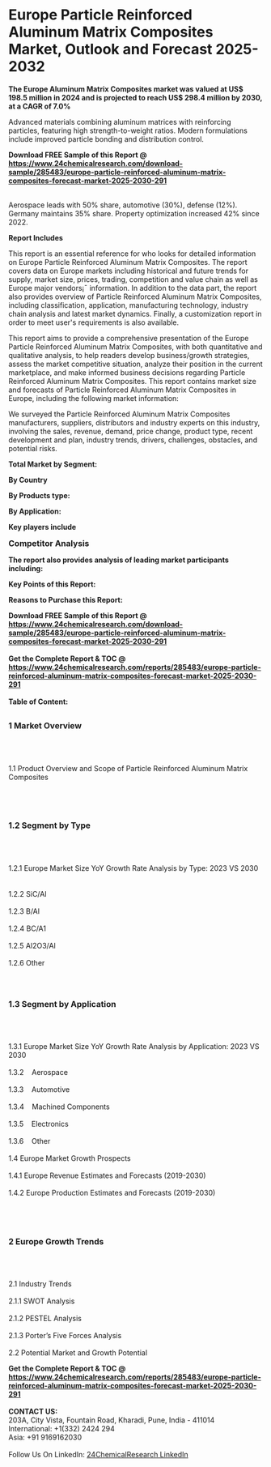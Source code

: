 <h1>Europe Particle Reinforced Aluminum Matrix Composites Market, Outlook and Forecast 2025-2032</h1><p><strong>The Europe Aluminum Matrix Composites market was valued at US$ 198.5 million in 2024 and is projected to reach US$ 298.4 million by 2030, at a CAGR of 7.0%</strong></p><p>
</p><p>Advanced materials combining aluminum matrices with reinforcing particles, featuring high strength-to-weight ratios. Modern formulations include improved particle bonding and distribution control.</p><div><b>Download FREE Sample of this Report @ 
            <a href="https://www.24chemicalresearch.com/download-sample/285483/europe-particle-reinforced-aluminum-matrix-composites-forecast-market-2025-2030-291">
            https://www.24chemicalresearch.com/download-sample/285483/europe-particle-reinforced-aluminum-matrix-composites-forecast-market-2025-2030-291</a></b></div><br><p>
Aerospace leads with 50% share, automotive (30%), defense (12%). Germany maintains 35% share. Property optimization increased 42% since 2022.</p><p>
</p><p><strong>Report Includes</strong></p><p>
</p><p>This report is an essential reference for who looks for detailed information on Europe Particle Reinforced Aluminum Matrix Composites. The report covers data on Europe markets including historical and future trends for supply, market size, prices, trading, competition and value chain as well as Europe major vendors¡¯ information. In addition to the data part, the report also provides overview of Particle Reinforced Aluminum Matrix Composites, including classification, application, manufacturing technology, industry chain analysis and latest market dynamics. Finally, a customization report in order to meet user's requirements is also available.</p><p>
</p><p>This report aims to provide a comprehensive presentation of the Europe Particle Reinforced Aluminum Matrix Composites, with both quantitative and qualitative analysis, to help readers develop business/growth strategies, assess the market competitive situation, analyze their position in the current marketplace, and make informed business decisions regarding Particle Reinforced Aluminum Matrix Composites. This report contains market size and forecasts of Particle Reinforced Aluminum Matrix Composites in Europe, including the following market information:</p><p>
We surveyed the Particle Reinforced Aluminum Matrix Composites manufacturers, suppliers, distributors and industry experts on this industry, involving the sales, revenue, demand, price change, product type, recent development and plan, industry trends, drivers, challenges, obstacles, and potential risks.</p><p>
</p><p><strong>Total Market by Segment:</strong></p><p>
<strong>By Country</strong></p><p>
</p><p>
<strong>By Products type:</strong></p><p>
</p><p>
<strong>By Application:</strong></p><p>
</p><p>
<strong>Key players include</strong></p><p>
</p><p>
</p><p><strong style="font-size:16px">Competitor Analysis</strong></p><p>
</p><p><strong>The report also provides analysis of leading market participants including:</strong></p><p>
</p><p>
</p><p><strong>Key Points of this Report:</strong></p><p>
</p><p>
</p><p><strong>Reasons to Purchase this Report:</strong></p><p>
</p><div><b>Download FREE Sample of this Report @ 
            <a href="https://www.24chemicalresearch.com/download-sample/285483/europe-particle-reinforced-aluminum-matrix-composites-forecast-market-2025-2030-291">
            https://www.24chemicalresearch.com/download-sample/285483/europe-particle-reinforced-aluminum-matrix-composites-forecast-market-2025-2030-291</a></b></div><br><div><b>Get the Complete Report & TOC @ 
            <a href="https://www.24chemicalresearch.com/reports/285483/europe-particle-reinforced-aluminum-matrix-composites-forecast-market-2025-2030-291">
            https://www.24chemicalresearch.com/reports/285483/europe-particle-reinforced-aluminum-matrix-composites-forecast-market-2025-2030-291</a></b></div><br>
            <b>Table of Content:</b><p><h2><span style="font-size:16px"><strong>1 Market Overview&nbsp;&nbsp; &nbsp;</strong></span></h2><br />
<br />
<p>1.1 Product Overview and Scope of Particle Reinforced Aluminum Matrix Composites&nbsp;</p><br />
<br />
<h2><strong><span style="font-size:16px">1.2 Segment by Type&nbsp;&nbsp; &nbsp;</span></strong></h2><br />
<br />
<p>1.2.1 Europe Market Size YoY Growth Rate Analysis by Type: 2023 VS 2030&nbsp;&nbsp; &nbsp;<br /><br />
1.2.2 SiC/Al&nbsp;&nbsp; &nbsp;<br /><br />
1.2.3 B/Al<br /><br />
1.2.4 BC/A1<br /><br />
1.2.5 Al2O3/Al<br /><br />
1.2.6 Other<br /><br />
<br />
<h2><span style="font-size:16px"><strong>1.3 Segment by Application&nbsp;&nbsp;</strong></span></h2><br />
<br />
<p>1.3.1 Europe Market Size YoY Growth Rate Analysis by Application: 2023 VS 2030&nbsp;&nbsp; &nbsp;<br /><br />
1.3.2&nbsp;&nbsp; &nbsp;Aerospace<br /><br />
1.3.3&nbsp;&nbsp; &nbsp;Automotive<br /><br />
1.3.4&nbsp;&nbsp; &nbsp;Machined Components<br /><br />
1.3.5&nbsp;&nbsp; &nbsp;Electronics<br /><br />
1.3.6&nbsp;&nbsp; &nbsp;Other<br /><br />
1.4 Europe Market Growth Prospects&nbsp;&nbsp; &nbsp;<br /><br />
1.4.1 Europe Revenue Estimates and Forecasts (2019-2030)&nbsp;&nbsp; &nbsp;<br /><br />
1.4.2 Europe Production Estimates and Forecasts (2019-2030)&nbsp;&nbsp;</p><br />
<br />
<h2><span style="font-size:16px"><strong>2 Europe Growth Trends&nbsp;&nbsp; &nbsp;</strong></span></h2><br />
<br />
<p>2.1 Industry Trends&nbsp;&nbsp; &nbsp;<br /><br />
2.1.1 SWOT Analysis&nbsp;&nbsp; &nbsp;<br /><br />
2.1.2 PESTEL Analysis&nbsp;&nbsp; &nbsp;<br /><br />
2.1.3 Porter&rsquo;s Five Forces Analysis&nbsp;&nbsp; &nbsp;<br /><br />
2.2 Potential Market and Growth Potential</p><div><b>Get the Complete Report & TOC @ 
            <a href="https://www.24chemicalresearch.com/reports/285483/europe-particle-reinforced-aluminum-matrix-composites-forecast-market-2025-2030-291">
            https://www.24chemicalresearch.com/reports/285483/europe-particle-reinforced-aluminum-matrix-composites-forecast-market-2025-2030-291</a></b></div><br><b>CONTACT US:</b><br>
            203A, City Vista, Fountain Road, Kharadi, Pune, India - 411014<br>
            International: +1(332) 2424 294<br>
            Asia: +91 9169162030 <br><br>
            Follow Us On LinkedIn: <a href="https://www.linkedin.com/company/24chemicalresearch/">24ChemicalResearch LinkedIn</a>